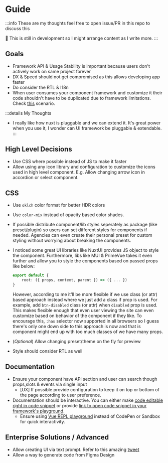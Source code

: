 # Guide

:::info
These are my thoughts feel free to open issue/PR in this repo to discuss this

🚧 This is still in development so I might arrange content as I write more.
:::

## Goals

- Framework API & Usage Stability is important because users don't actively work on same project forever
- DX & Speed should not get compromised as this allows developing app faster
- Do consider the RTL & I18n
- When user consumes your component framework and customize it their code shouldn't have to be duplicated due to framework limitations. Check [this](/scenarios.html#table-component-pagination-slot) scenario.

:::details My Thoughts

- I really like how nuxt is pluggable and we can extend it. It's great power when you use it, I wonder can UI framework be pluggable & extendable.
:::

## High Level Decisions

- Use CSS where possible instead of JS to make it faster
- Allow using any icon library and configuration to customize the icons used in high level component. E.g. Allow changing arrow icon in accordion or select component.

## CSS

- Use `oklch` color format for better HDR colors
- Use `color-mix` instead of opacity based color shades.
- If possible distribute component/lib styles seperately as package (like preset/plugin) so users can set different styles for components if needed. Agencies can even create their personal preset for custom styling without worrying about breaking the components.
- I noticed some great UI libraries like NuxtUI provides JS object to style the component. Furthermore, libs like MUI & PrimeVue takes it even further and allow you to style the components based on passed props like below:

  ```ts
  export default {
      root: ({ props, context, parent }) => ({ ... })
  }
  ```

  However, according to me it'll be more flexible if we use class (or attr) based approach instead where we just add a class if prop is used. For example, add `btn-disabled` class (or attr) when `disabled` prop is used. This makes flexible enough that even user viewing the site can even customize based on behavior of the component if they like. To encourage this, `:has` selector now supported in all browsers so I guess there's only one down side to this approach is now and that is component might end up with too much classes of we have many props.

- (_Optional_) Allow changing preset/theme on the fly for preview
- Style should consider RTL as well

## Documentation

- Ensure your component have API section and user can search though props,slots & events via single input
  - [UX] If possible provide configuration to keep it on top or bottom of the page according to user preference.
- Documentation should be interactive. You can either make [code editable right in code snippet](https://mui.com/material-ui/react-button/#basic-button) or provide [link to open code snippet in your framework's playground](https://vuetifyjs.com/en/components/buttons/#density).
  - Ensure using [Vue REPL playground](https://play.vuejs.org/) instead of CodePen or Sandbox for quick interactivity.

## Enterprise Solutions / Advanced

- Allow creating UI via text prompt. Refer to this amazing [tweet](https://twitter.com/zernonia/status/1742945562977251703)
- Allow a way to generate code from Figma Design
